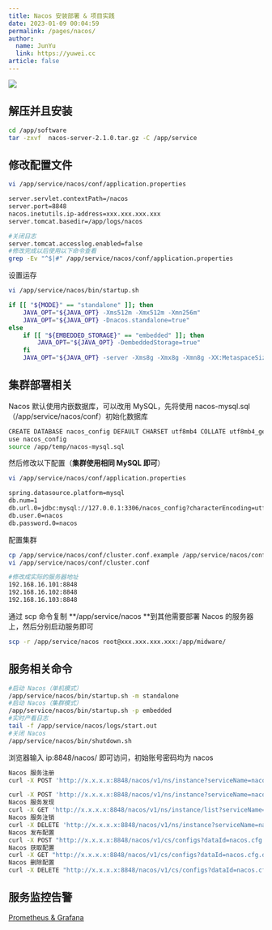 ```yaml
---
title: Nacos 安装部署 & 项目实践
date: 2023-01-09 00:04:59
permalink: /pages/nacos/
author: 
  name: JunYu
  link: https://yuwei.cc
article: false
---
```

![](https://nacos.io/img/nacosMap.jpg)
## 解压并且安装
```bash
cd /app/software
tar -zxvf  nacos-server-2.1.0.tar.gz -C /app/service
```
## 修改配置文件
```bash
vi /app/service/nacos/conf/application.properties

server.servlet.contextPath=/nacos
server.port=8848
nacos.inetutils.ip-address=xxx.xxx.xxx.xxx
server.tomcat.basedir=/app/logs/nacos

#关闭日志
server.tomcat.accesslog.enabled=false
#修改完成以后使用以下命令查看
grep -Ev "^$|#" /app/service/nacos/conf/application.properties
```
设置运存
```bash
vi /app/service/nacos/bin/startup.sh

if [[ "${MODE}" == "standalone" ]]; then
    JAVA_OPT="${JAVA_OPT} -Xms512m -Xmx512m -Xmn256m"
    JAVA_OPT="${JAVA_OPT} -Dnacos.standalone=true"
else
    if [[ "${EMBEDDED_STORAGE}" == "embedded" ]]; then
        JAVA_OPT="${JAVA_OPT} -DembeddedStorage=true"
    fi
    JAVA_OPT="${JAVA_OPT} -server -Xms8g -Xmx8g -Xmn8g -XX:MetaspaceSize=128m -XX:MaxMetaspaceSize=320m"
```
## 集群部署相关
Nacos 默认使用内嵌数据库，可以改用 MySQL，先将使用 nacos-mysql.sql（/app/service/nacos/conf）初始化数据库
```bash
CREATE DATABASE nacos_config DEFAULT CHARSET utf8mb4 COLLATE utf8mb4_general_ci;
use nacos_config
source /app/temp/nacos-mysql.sql
```
然后修改以下配置（**集群使用相同 MySQL 即可**）
```bash
vi /app/service/nacos/conf/application.properties

spring.datasource.platform=mysql
db.num=1
db.url.0=jdbc:mysql://127.0.0.1:3306/nacos_config?characterEncoding=utf8&connectTimeout=1000&socketTimeout=3000&autoReconnect=true&useUnicode=true&useSSL=false&serverTimezone=UTC
db.user.0=nacos
db.password.0=nacos
```
配置集群
```bash
cp /app/service/nacos/conf/cluster.conf.example /app/service/nacos/conf/cluster.conf
vi /app/service/nacos/conf/cluster.conf
```
```bash
#修改成实际的服务器地址
192.168.16.101:8848
192.168.16.102:8848
192.168.16.103:8848
```
通过 scp 命令复制 **/app/service/nacos **到其他需要部署 Nacos 的服务器上，然后分别启动服务即可
```bash
scp -r /app/service/nacos root@xxx.xxx.xxx.xxx:/app/midware/
```
## 服务相关命令
```bash
#启动 Nacos（单机模式）
/app/service/nacos/bin/startup.sh -m standalone
#启动 Nacos（集群模式）
/app/service/nacos/bin/startup.sh -p embedded
#实时产看日志
tail -f /app/service/nacos/logs/start.out
#关闭 Nacos
/app/service/nacos/bin/shutdown.sh
```
浏览器输入 ip:8848/nacos/ 即可访问，初始账号密码均为 nacos
```bash
Nacos 服务注册
curl -X POST 'http://x.x.x.x:8848/nacos/v1/ns/instance?serviceName=nacos.naming.serviceName&ip=x.x.x.x&port=xxx'

curl -X POST 'http://x.x.x.x:8848/nacos/v1/ns/instance?serviceName=nacos.naming.serviceName&ip=x.x.x.x&port=xxx'
Nacos 服务发现
curl -X GET 'http://x.x.x.x:8848/nacos/v1/ns/instance/list?serviceName=nacos.naming.serviceName'
Nacos 服务注销
curl -X DELETE 'http://x.x.x.x:8848/nacos/v1/ns/instance?serviceName=nacos.naming.serviceName&ip=x.x.x.x&port=xxx'
Nacos 发布配置
curl -X POST "http://x.x.x.x:8848/nacos/v1/cs/configs?dataId=nacos.cfg.dataId&group=test&content=helloWorld"
Nacos 获取配置
curl -X GET "http://x.x.x.x:8848/nacos/v1/cs/configs?dataId=nacos.cfg.dataId&group=test"
Nacos 删除配置
curl -X DELETE "http://x.x.x.x:8848/nacos/v1/cs/configs?dataId=nacos.cfg.dataId&group=test"
```
## 服务监控告警
[Prometheus & Grafana](https://nacos.io/zh-cn/docs/monitor-guide.html)